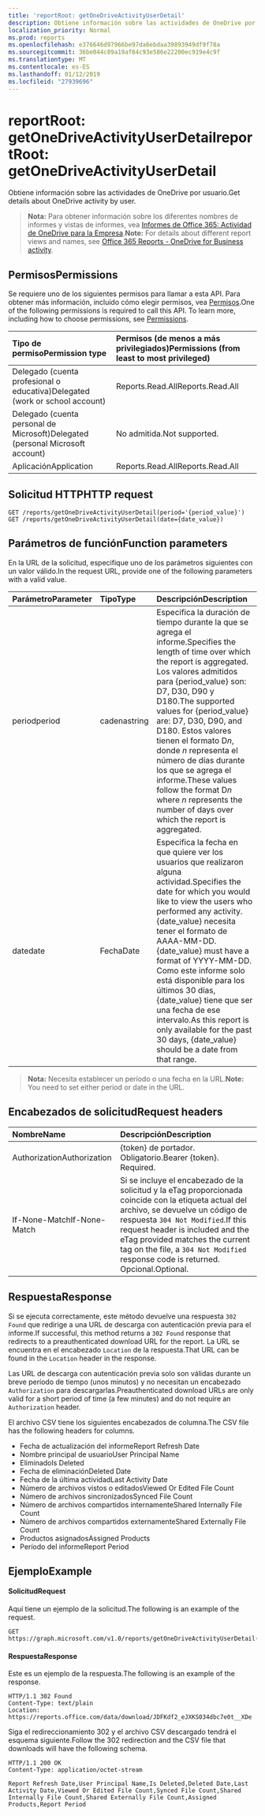 ```yaml
---
title: 'reportRoot: getOneDriveActivityUserDetail'
description: Obtiene información sobre las actividades de OneDrive por usuario.
localization_priority: Normal
ms.prod: reports
ms.openlocfilehash: e376646d97966be97da6ebdaa39893949df9f78a
ms.sourcegitcommit: 36be044c89a19af84c93e586e22200ec919e4c9f
ms.translationtype: MT
ms.contentlocale: es-ES
ms.lasthandoff: 01/12/2019
ms.locfileid: "27939696"
---
```

# <a name="reportroot-getonedriveactivityuserdetail"></a><span data-ttu-id="b19b0-103">reportRoot: getOneDriveActivityUserDetail</span><span class="sxs-lookup"><span data-stu-id="b19b0-103">reportRoot: getOneDriveActivityUserDetail</span></span>

<span data-ttu-id="b19b0-104">Obtiene información sobre las actividades de OneDrive por usuario.</span><span class="sxs-lookup"><span data-stu-id="b19b0-104">Get details about OneDrive activity by user.</span></span>

> <span data-ttu-id="b19b0-105">**Nota:** Para obtener información sobre los diferentes nombres de informes y vistas de informes, vea [Informes de Office 365: Actividad de OneDrive para la Empresa](https://support.office.com/client/OneDrive-for-Business-user-activity-8bbe4bf8-221b-46d6-99a5-2fb3c8ef9353).</span><span class="sxs-lookup"><span data-stu-id="b19b0-105">**Note:** For details about different report views and names, see [Office 365 Reports - OneDrive for Business activity](https://support.office.com/client/OneDrive-for-Business-user-activity-8bbe4bf8-221b-46d6-99a5-2fb3c8ef9353).</span></span>

## <a name="permissions"></a><span data-ttu-id="b19b0-106">Permisos</span><span class="sxs-lookup"><span data-stu-id="b19b0-106">Permissions</span></span>

<span data-ttu-id="b19b0-p101">Se requiere uno de los siguientes permisos para llamar a esta API. Para obtener más información, incluido cómo elegir permisos, vea [Permisos](/graph/permissions-reference).</span><span class="sxs-lookup"><span data-stu-id="b19b0-p101">One of the following permissions is required to call this API. To learn more, including how to choose permissions, see [Permissions](/graph/permissions-reference).</span></span>

| <span data-ttu-id="b19b0-109">Tipo de permiso</span><span class="sxs-lookup"><span data-stu-id="b19b0-109">Permission type</span></span>                        | <span data-ttu-id="b19b0-110">Permisos (de menos a más privilegiados)</span><span class="sxs-lookup"><span data-stu-id="b19b0-110">Permissions (from least to most privileged)</span></span> |
| :------------------------------------- | :--------------------------------------- |
| <span data-ttu-id="b19b0-111">Delegado (cuenta profesional o educativa)</span><span class="sxs-lookup"><span data-stu-id="b19b0-111">Delegated (work or school account)</span></span>     | <span data-ttu-id="b19b0-112">Reports.Read.All</span><span class="sxs-lookup"><span data-stu-id="b19b0-112">Reports.Read.All</span></span>                         |
| <span data-ttu-id="b19b0-113">Delegado (cuenta personal de Microsoft)</span><span class="sxs-lookup"><span data-stu-id="b19b0-113">Delegated (personal Microsoft account)</span></span> | <span data-ttu-id="b19b0-114">No admitida.</span><span class="sxs-lookup"><span data-stu-id="b19b0-114">Not supported.</span></span>                           |
| <span data-ttu-id="b19b0-115">Aplicación</span><span class="sxs-lookup"><span data-stu-id="b19b0-115">Application</span></span>                            | <span data-ttu-id="b19b0-116">Reports.Read.All</span><span class="sxs-lookup"><span data-stu-id="b19b0-116">Reports.Read.All</span></span>                         |

## <a name="http-request"></a><span data-ttu-id="b19b0-117">Solicitud HTTP</span><span class="sxs-lookup"><span data-stu-id="b19b0-117">HTTP request</span></span>

<!-- { "blockType": "samples" } --> 

```http
GET /reports/getOneDriveActivityUserDetail(period='{period_value}')
GET /reports/getOneDriveActivityUserDetail(date={date_value})
```

## <a name="function-parameters"></a><span data-ttu-id="b19b0-118">Parámetros de función</span><span class="sxs-lookup"><span data-stu-id="b19b0-118">Function parameters</span></span>

<span data-ttu-id="b19b0-119">En la URL de la solicitud, especifique uno de los parámetros siguientes con un valor válido.</span><span class="sxs-lookup"><span data-stu-id="b19b0-119">In the request URL, provide one of the following parameters with a valid value.</span></span>

| <span data-ttu-id="b19b0-120">Parámetro</span><span class="sxs-lookup"><span data-stu-id="b19b0-120">Parameter</span></span> | <span data-ttu-id="b19b0-121">Tipo</span><span class="sxs-lookup"><span data-stu-id="b19b0-121">Type</span></span>   | <span data-ttu-id="b19b0-122">Descripción</span><span class="sxs-lookup"><span data-stu-id="b19b0-122">Description</span></span>                              |
| :-------- | :----- | :--------------------------------------- |
| <span data-ttu-id="b19b0-123">period</span><span class="sxs-lookup"><span data-stu-id="b19b0-123">period</span></span>    | <span data-ttu-id="b19b0-124">cadena</span><span class="sxs-lookup"><span data-stu-id="b19b0-124">string</span></span> | <span data-ttu-id="b19b0-125">Especifica la duración de tiempo durante la que se agrega el informe.</span><span class="sxs-lookup"><span data-stu-id="b19b0-125">Specifies the length of time over which the report is aggregated.</span></span> <span data-ttu-id="b19b0-126">Los valores admitidos para {period_value} son: D7, D30, D90 y D180.</span><span class="sxs-lookup"><span data-stu-id="b19b0-126">The supported values for {period_value} are: D7, D30, D90, and D180.</span></span> <span data-ttu-id="b19b0-127">Estos valores tienen el formato D*n*, donde *n* representa el número de días durante los que se agrega el informe.</span><span class="sxs-lookup"><span data-stu-id="b19b0-127">These values follow the format D*n* where *n* represents the number of days over which the report is aggregated.</span></span> |
| <span data-ttu-id="b19b0-128">date</span><span class="sxs-lookup"><span data-stu-id="b19b0-128">date</span></span>      | <span data-ttu-id="b19b0-129">Fecha</span><span class="sxs-lookup"><span data-stu-id="b19b0-129">Date</span></span>   | <span data-ttu-id="b19b0-130">Especifica la fecha en que quiere ver los usuarios que realizaron alguna actividad.</span><span class="sxs-lookup"><span data-stu-id="b19b0-130">Specifies the date for which you would like to view the users who performed any activity.</span></span> <span data-ttu-id="b19b0-131">{date_value} necesita tener el formato de AAAA-MM-DD.</span><span class="sxs-lookup"><span data-stu-id="b19b0-131">{date_value} must have a format of YYYY-MM-DD.</span></span> <span data-ttu-id="b19b0-132">Como este informe solo está disponible para los últimos 30 días, {date_value} tiene que ser una fecha de ese intervalo.</span><span class="sxs-lookup"><span data-stu-id="b19b0-132">As this report is only available for the past 30 days, {date_value} should be a date from that range.</span></span> |

> <span data-ttu-id="b19b0-133">**Nota:** Necesita establecer un período o una fecha en la URL.</span><span class="sxs-lookup"><span data-stu-id="b19b0-133">**Note:** You need to set either period or date in the URL.</span></span>

## <a name="request-headers"></a><span data-ttu-id="b19b0-134">Encabezados de solicitud</span><span class="sxs-lookup"><span data-stu-id="b19b0-134">Request headers</span></span>

| <span data-ttu-id="b19b0-135">Nombre</span><span class="sxs-lookup"><span data-stu-id="b19b0-135">Name</span></span>          | <span data-ttu-id="b19b0-136">Descripción</span><span class="sxs-lookup"><span data-stu-id="b19b0-136">Description</span></span>                              |
| :------------ | :--------------------------------------- |
| <span data-ttu-id="b19b0-137">Authorization</span><span class="sxs-lookup"><span data-stu-id="b19b0-137">Authorization</span></span> | <span data-ttu-id="b19b0-p104">{token} de portador. Obligatorio.</span><span class="sxs-lookup"><span data-stu-id="b19b0-p104">Bearer {token}. Required.</span></span>                |
| <span data-ttu-id="b19b0-140">If-None-Match</span><span class="sxs-lookup"><span data-stu-id="b19b0-140">If-None-Match</span></span> | <span data-ttu-id="b19b0-141">Si se incluye el encabezado de la solicitud y la eTag proporcionada coincide con la etiqueta actual del archivo, se devuelve un código de respuesta `304 Not Modified`.</span><span class="sxs-lookup"><span data-stu-id="b19b0-141">If this request header is included and the eTag provided matches the current tag on the file, a `304 Not Modified` response code is returned.</span></span> <span data-ttu-id="b19b0-142">Opcional.</span><span class="sxs-lookup"><span data-stu-id="b19b0-142">Optional.</span></span> |

## <a name="response"></a><span data-ttu-id="b19b0-143">Respuesta</span><span class="sxs-lookup"><span data-stu-id="b19b0-143">Response</span></span>

<span data-ttu-id="b19b0-144">Si se ejecuta correctamente, este método devuelve una respuesta `302 Found` que redirige a una URL de descarga con autenticación previa para el informe.</span><span class="sxs-lookup"><span data-stu-id="b19b0-144">If successful, this method returns a `302 Found` response that redirects to a preauthenticated download URL for the report.</span></span> <span data-ttu-id="b19b0-145">La URL se encuentra en el encabezado `Location` de la respuesta.</span><span class="sxs-lookup"><span data-stu-id="b19b0-145">That URL can be found in the `Location` header in the response.</span></span>

<span data-ttu-id="b19b0-146">Las URL de descarga con autenticación previa solo son válidas durante un breve período de tiempo (unos minutos) y no necesitan un encabezado `Authorization` para descargarlas.</span><span class="sxs-lookup"><span data-stu-id="b19b0-146">Preauthenticated download URLs are only valid for a short period of time (a few minutes) and do not require an `Authorization` header.</span></span>

<span data-ttu-id="b19b0-147">El archivo CSV tiene los siguientes encabezados de columna.</span><span class="sxs-lookup"><span data-stu-id="b19b0-147">The CSV file has the following headers for columns.</span></span>

- <span data-ttu-id="b19b0-148">Fecha de actualización del informe</span><span class="sxs-lookup"><span data-stu-id="b19b0-148">Report Refresh Date</span></span>
- <span data-ttu-id="b19b0-149">Nombre principal de usuario</span><span class="sxs-lookup"><span data-stu-id="b19b0-149">User Principal Name</span></span>
- <span data-ttu-id="b19b0-150">Eliminado</span><span class="sxs-lookup"><span data-stu-id="b19b0-150">Is Deleted</span></span>
- <span data-ttu-id="b19b0-151">Fecha de eliminación</span><span class="sxs-lookup"><span data-stu-id="b19b0-151">Deleted Date</span></span>
- <span data-ttu-id="b19b0-152">Fecha de la última actividad</span><span class="sxs-lookup"><span data-stu-id="b19b0-152">Last Activity Date</span></span>
- <span data-ttu-id="b19b0-153">Número de archivos vistos o editados</span><span class="sxs-lookup"><span data-stu-id="b19b0-153">Viewed Or Edited File Count</span></span>
- <span data-ttu-id="b19b0-154">Número de archivos sincronizados</span><span class="sxs-lookup"><span data-stu-id="b19b0-154">Synced File Count</span></span>
- <span data-ttu-id="b19b0-155">Número de archivos compartidos internamente</span><span class="sxs-lookup"><span data-stu-id="b19b0-155">Shared Internally File Count</span></span>
- <span data-ttu-id="b19b0-156">Número de archivos compartidos externamente</span><span class="sxs-lookup"><span data-stu-id="b19b0-156">Shared Externally File Count</span></span>
- <span data-ttu-id="b19b0-157">Productos asignados</span><span class="sxs-lookup"><span data-stu-id="b19b0-157">Assigned Products</span></span>
- <span data-ttu-id="b19b0-158">Período del informe</span><span class="sxs-lookup"><span data-stu-id="b19b0-158">Report Period</span></span>

## <a name="example"></a><span data-ttu-id="b19b0-159">Ejemplo</span><span class="sxs-lookup"><span data-stu-id="b19b0-159">Example</span></span>

#### <a name="request"></a><span data-ttu-id="b19b0-160">Solicitud</span><span class="sxs-lookup"><span data-stu-id="b19b0-160">Request</span></span>

<span data-ttu-id="b19b0-161">Aquí tiene un ejemplo de la solicitud.</span><span class="sxs-lookup"><span data-stu-id="b19b0-161">The following is an example of the request.</span></span>

<!--{
  "blockType": "request",
  "isComposable": true,
  "name": "reportroot_getonedriveactivityuserdetail"
}-->

```http
GET https://graph.microsoft.com/v1.0/reports/getOneDriveActivityUserDetail(period='D7')
```

#### <a name="response"></a><span data-ttu-id="b19b0-162">Respuesta</span><span class="sxs-lookup"><span data-stu-id="b19b0-162">Response</span></span>

<span data-ttu-id="b19b0-163">Este es un ejemplo de la respuesta.</span><span class="sxs-lookup"><span data-stu-id="b19b0-163">The following is an example of the response.</span></span>

<!-- {
  "blockType": "response",
  "truncated": true,
  "@odata.type": "microsoft.graph.report"
} -->

```http
HTTP/1.1 302 Found
Content-Type: text/plain
Location: https://reports.office.com/data/download/JDFKdf2_eJXKS034dbc7e0t__XDe
```

<span data-ttu-id="b19b0-164">Siga el redireccionamiento 302 y el archivo CSV descargado tendrá el esquema siguiente.</span><span class="sxs-lookup"><span data-stu-id="b19b0-164">Follow the 302 redirection and the CSV file that downloads will have the following schema.</span></span>

<!-- { "blockType": "ignored" } --> 

```http
HTTP/1.1 200 OK
Content-Type: application/octet-stream

Report Refresh Date,User Principal Name,Is Deleted,Deleted Date,Last Activity Date,Viewed Or Edited File Count,Synced File Count,Shared Internally File Count,Shared Externally File Count,Assigned Products,Report Period
```
